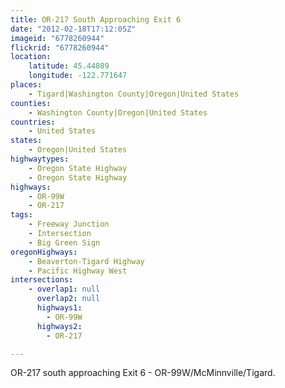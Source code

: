 ```yaml
---
title: OR-217 South Approaching Exit 6
date: "2012-02-18T17:12:05Z"
imageid: "6778260944"
flickrid: "6778260944"
location:
    latitude: 45.44089
    longitude: -122.771647
places:
    - Tigard|Washington County|Oregon|United States
counties:
    - Washington County|Oregon|United States
countries:
    - United States
states:
    - Oregon|United States
highwaytypes:
    - Oregon State Highway
    - Oregon State Highway
highways:
    - OR-99W
    - OR-217
tags:
    - Freeway Junction
    - Intersection
    - Big Green Sign
oregonHighways:
    - Beaverton-Tigard Highway
    - Pacific Highway West
intersections:
    - overlap1: null
      overlap2: null
      highways1:
        - OR-99W
      highways2:
        - OR-217

---
```

OR-217 south approaching Exit 6 - OR-99W/McMinnville/Tigard.